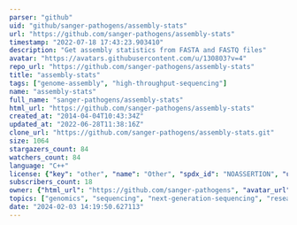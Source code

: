 ```yaml
---
parser: "github"
uid: "github/sanger-pathogens/assembly-stats"
url: "https://github.com/sanger-pathogens/assembly-stats"
timestamp: "2022-07-18 17:43:23.903410"
description: "Get assembly statistics from FASTA and FASTQ files"
avatar: "https://avatars.githubusercontent.com/u/130803?v=4"
repo_url: "https://github.com/sanger-pathogens/assembly-stats"
title: "assembly‑stats"
tags: ["genome-assembly", "high-throughput-sequencing"]
name: "assembly-stats"
full_name: "sanger-pathogens/assembly-stats"
html_url: "https://github.com/sanger-pathogens/assembly-stats"
created_at: "2014-04-04T10:43:34Z"
updated_at: "2022-06-28T11:38:16Z"
clone_url: "https://github.com/sanger-pathogens/assembly-stats.git"
size: 1064
stargazers_count: 84
watchers_count: 84
language: "C++"
license: {"key": "other", "name": "Other", "spdx_id": "NOASSERTION", "url": null, "node_id": "MDc6TGljZW5zZTA="}
subscribers_count: 18
owner: {"html_url": "https://github.com/sanger-pathogens", "avatar_url": "https://avatars.githubusercontent.com/u/130803?v=4", "login": "sanger-pathogens", "type": "Organization"}
topics: ["genomics", "sequencing", "next-generation-sequencing", "research", "bioinformatics", "global-health", "infectious-diseases", "pathogen"]
date: "2024-02-03 14:19:50.627113"
---
```

